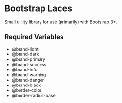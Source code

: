 Bootstrap Laces
===============

Small utility library for use (primarily) with Bootstrap 3+.


Required Variables
------------------

* @brand-light
* @brand-dark
* @brand-primary
* @brand-success
* @brand-info
* @brand-warning
* @brand-danger
* @brand-black
* @border-color
* @border-radius-base